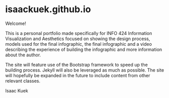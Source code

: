 isaackuek.github.io
===================

Welcome!

This is a personal portfolio made specifically for INFO 424 Information Visualization and Aesthetics focused on showing the design process, models used for the final infographic, the final infographic and a video describing the experience of building the infographic and more information about the author.

The site will feature use of the Bootstrap framework to speed up the building process. Jekyll will also be leveraged as much as possible. The site will hopefully be expanded in the future to include content from other relevant classes.

Isaac Kuek
